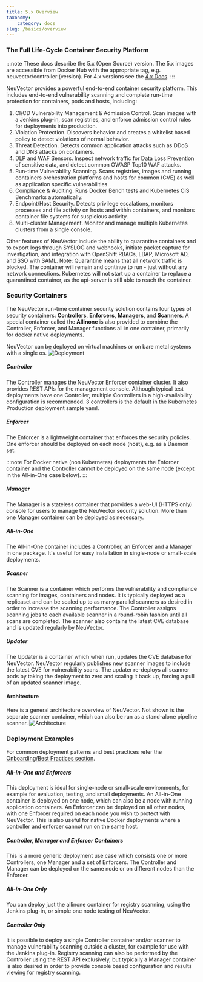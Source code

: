 ```yaml
---
title: 5.x Overview
taxonomy:
    category: docs
slug: /basics/overview
---
```



### The Full Life-Cycle Container Security Platform

:::note
These docs describe the 5.x (Open Source) version. The 5.x images are accessible from Docker Hub with the appropriate tag, e.g. neuvector/controller:(version). For 4.x versions see the [4.x Docs](https://docs.neuvector.com). 
:::

NeuVector provides a powerful end-to-end container security platform. This includes end-to-end vulnerability scanning and complete run-time protection for containers, pods and hosts, including:

1. CI/CD Vulnerability Management & Admission Control. Scan images with a Jenkins plug-in, scan registries, and enforce admission control rules for deployments into production.
1. Violation Protection. Discovers behavior and creates a whitelist based policy to detect violations of normal behavior.
1. Threat Detection. Detects common application attacks such as DDoS and DNS attacks on containers.
1. DLP and WAF Sensors. Inspect network traffic for Data Loss Prevention of sensitive data, and detect common OWASP Top10 WAF attacks.
1. Run-time Vulnerability Scanning. Scans registries, images and running containers orchestration platforms and hosts for common (CVE) as well as application specific vulnerabilities.
1. Compliance & Auditing. Runs Docker Bench tests and Kubernetes CIS Benchmarks automatically.
1. Endpoint/Host Security. Detects privilege escalations, monitors processes and file activity on hosts and within containers, and monitors container file systems for suspicious activity.
1. Multi-cluster Management. Monitor and manage multiple Kubernetes clusters from a single console.

Other features of NeuVector include the ability to quarantine containers and to export logs through SYSLOG and webhooks, initiate packet capture for investigation, and integration with OpenShift RBACs, LDAP, Microsoft AD, and SSO with SAML. Note: Quarantine means that all network traffic is blocked.  The container will remain and continue to run - just without any network connections.  Kubernetes will not start up a container to replace a quarantined container, as the api-server is still able to reach the container.

### Security Containers

The NeuVector run-time container security solution contains four types of security containers: **Controllers**, **Enforcers**, **Managers**, and **Scanners**. A special container called the **Allinone** is also provided to combine the Controller, Enforcer, and Manager functions all in one container, primarily for docker native deployments. 

NeuVector can be deployed on virtual machines or on bare metal systems with a single os.
![Deployment](1Overview.png)

##### Controller

The Controller manages the NeuVector Enforcer container cluster. It also provides REST APIs for the management console. Although typical test deployments have one Controller, multiple Controllers in a high-availability configuration is recommended. 3 controllers is the default in the Kubernetes Production deployment sample yaml.

##### Enforcer

The Enforcer is a lightweight container that enforces the security policies. One enforcer should be deployed on each node (host), e.g. as a Daemon set.

:::note
For Docker native (non Kubernetes) deployments the Enforcer container and the Controller cannot be deployed on the same node (except in the All-in-One case below).
:::

##### Manager

The Manager is a stateless container that provides a web-UI (HTTPS only) console for users to manage the NeuVector security solution. More than one Manager container can be deployed as necessary.

##### All-in-One

The All-in-One container includes a Controller, an Enforcer and a Manager in one package. It's useful for easy installation in single-node or small-scale deployments.

##### Scanner

The Scanner is a container which performs the vulnerability and compliance scanning for images, containers and nodes. It is typically deployed as a replicaset and can be scaled up to as many parallel scanners as desired in order to increase the scanning performance. The Controller assigns scanning jobs to each available scanner in a round-robin fashion until all scans are completed. The scanner also contains the latest CVE database and is updated regularly by NeuVector.

##### Updater

The Updater is a container which when run, updates the CVE database for NeuVector. NeuVector regularly publishes new scanner images to include the latest CVE for vulnerability scans. The updater re-deploys all scanner pods by taking the deployment to zero and scaling it back up, forcing a pull of an updated scanner image. 

#### Architecture

Here is a general architecture overview of NeuVector. Not shown is the separate scanner container, which can also be run as a stand-alone pipeline scanner.
![Architecture](architecture.png)

### Deployment Examples

For common deployment patterns and best practices refer the [Onboarding/Best Practices section](/deploying/production?target=_blank#best-practices-tips-qa-for-deploying-and-managing-neuvector).

##### All-in-One and Enforcers

This deployment is ideal for single-node or small-scale environments, for example for evaluation, testing, and small deployments. An All-in-One container is deployed on one node, which can also be a node with running application containers. An Enforcer can be deployed on all other nodes, with one Enforcer required on each node you wish to protect with NeuVector. This is also useful for native Docker deployments where a controller and enforcer cannot run on the same host.

##### Controller, Manager and Enforcer Containers

This is a more generic deployment use case which consists one or more Controllers, one Manager and a set of Enforcers. The Controller and Manager can be deployed on the same node or on different nodes than the Enforcer.

##### All-in-One Only 

You can deploy just the allinone container for registry scanning, using the Jenkins plug-in, or simple one node testing of NeuVector.

##### Controller Only

It is possible to deploy a single Controller container and/or scanner to manage vulnerability scanning outside a cluster, for example for use with the Jenkins plug-in. Registry scanning can also be performed by the Controller using the REST API exclusively, but typically a Manager container is also desired in order to provide console based configuration and results viewing for registry scanning.
